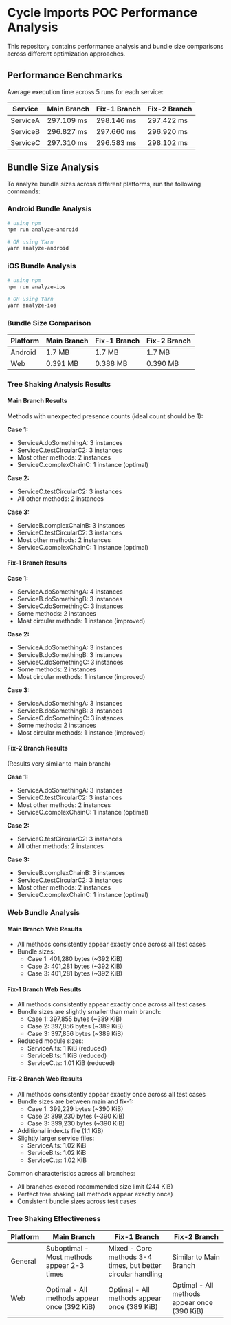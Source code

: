 # Cycle Imports POC Performance Analysis

This repository contains performance analysis and bundle size comparisons across different optimization approaches.

## Performance Benchmarks

Average execution time across 5 runs for each service:

| Service   | Main Branch | Fix-1 Branch | Fix-2 Branch |
|-----------|-------------|--------------|--------------|
| ServiceA  | 297.109 ms  | 298.146 ms   | 297.422 ms  |
| ServiceB  | 296.827 ms  | 297.660 ms   | 296.920 ms  |
| ServiceC  | 297.310 ms  | 296.583 ms   | 298.102 ms  |

## Bundle Size Analysis

To analyze bundle sizes across different platforms, run the following commands:

### Android Bundle Analysis

```bash
# using npm
npm run analyze-android

# OR using Yarn
yarn analyze-android
```

### iOS Bundle Analysis

```bash
# using npm
npm run analyze-ios

# OR using Yarn
yarn analyze-ios
```

### Bundle Size Comparison

| Platform | Main Branch | Fix-1 Branch | Fix-2 Branch |
|----------|-------------|--------------|--------------|
| Android  | 1.7 MB      | 1.7 MB       | 1.7 MB       |
| Web      | 0.391 MB    | 0.388 MB     | 0.390 MB     |

### Tree Shaking Analysis Results

#### Main Branch Results

Methods with unexpected presence counts (ideal count should be 1):

**Case 1:**
- ServiceA.doSomethingA: 3 instances
- ServiceC.testCircularC2: 3 instances
- Most other methods: 2 instances
- ServiceC.complexChainC: 1 instance (optimal)

**Case 2:**
- ServiceC.testCircularC2: 3 instances
- All other methods: 2 instances

**Case 3:**
- ServiceB.complexChainB: 3 instances
- ServiceC.testCircularC2: 3 instances
- Most other methods: 2 instances
- ServiceC.complexChainC: 1 instance (optimal)

#### Fix-1 Branch Results

**Case 1:**
- ServiceA.doSomethingA: 4 instances
- ServiceB.doSomethingB: 3 instances
- ServiceC.doSomethingC: 3 instances
- Some methods: 2 instances
- Most circular methods: 1 instance (improved)

**Case 2:**
- ServiceA.doSomethingA: 3 instances
- ServiceB.doSomethingB: 3 instances
- ServiceC.doSomethingC: 3 instances
- Some methods: 2 instances
- Most circular methods: 1 instance (improved)

**Case 3:**
- ServiceA.doSomethingA: 3 instances
- ServiceB.doSomethingB: 3 instances
- ServiceC.doSomethingC: 3 instances
- Some methods: 2 instances
- Most circular methods: 1 instance (improved)

#### Fix-2 Branch Results
(Results very similar to main branch)

**Case 1:**
- ServiceA.doSomethingA: 3 instances
- ServiceC.testCircularC2: 3 instances
- Most other methods: 2 instances
- ServiceC.complexChainC: 1 instance (optimal)

**Case 2:**
- ServiceC.testCircularC2: 3 instances
- All other methods: 2 instances

**Case 3:**
- ServiceB.complexChainB: 3 instances
- ServiceC.testCircularC2: 3 instances
- Most other methods: 2 instances
- ServiceC.complexChainC: 1 instance (optimal)

### Web Bundle Analysis

#### Main Branch Web Results
- All methods consistently appear exactly once across all test cases
- Bundle sizes:
  - Case 1: 401,280 bytes (~392 KiB)
  - Case 2: 401,281 bytes (~392 KiB)
  - Case 3: 401,281 bytes (~392 KiB)

#### Fix-1 Branch Web Results
- All methods consistently appear exactly once across all test cases
- Bundle sizes are slightly smaller than main branch:
  - Case 1: 397,855 bytes (~389 KiB)
  - Case 2: 397,856 bytes (~389 KiB)
  - Case 3: 397,856 bytes (~389 KiB)
- Reduced module sizes:
  - ServiceA.ts: 1 KiB (reduced)
  - ServiceB.ts: 1 KiB (reduced)
  - ServiceC.ts: 1.01 KiB (reduced)

#### Fix-2 Branch Web Results
- All methods consistently appear exactly once across all test cases
- Bundle sizes are between main and fix-1:
  - Case 1: 399,229 bytes (~390 KiB)
  - Case 2: 399,230 bytes (~390 KiB)
  - Case 3: 399,230 bytes (~390 KiB)
- Additional index.ts file (1.1 KiB)
- Slightly larger service files:
  - ServiceA.ts: 1.02 KiB
  - ServiceB.ts: 1.02 KiB
  - ServiceC.ts: 1.02 KiB

Common characteristics across all branches:
- All branches exceed recommended size limit (244 KiB)
- Perfect tree shaking (all methods appear exactly once)
- Consistent bundle sizes across test cases

### Tree Shaking Effectiveness

| Platform | Main Branch | Fix-1 Branch | Fix-2 Branch |
|----------|-------------|--------------|--------------|
| General  | Suboptimal - Most methods appear 2-3 times | Mixed - Core methods 3-4 times, but better circular handling | Similar to Main Branch |
| Web      | Optimal - All methods appear once (392 KiB) | Optimal - All methods appear once (389 KiB) | Optimal - All methods appear once (390 KiB) |


